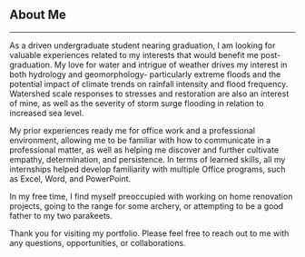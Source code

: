 ## About Me
------

As a driven undergraduate student nearing graduation, I am looking for valuable experiences related to my interests that would benefit me post-graduation. My love for water and intrigue of weather drives my interest in both hydrology and geomorphology- particularly extreme floods and the potential impact of climate trends on rainfall intensity and flood frequency. Watershed scale responses to stresses and restoration are also an interest of mine, as well as the severity of storm surge flooding in relation to increased sea level.

My prior experiences ready me for office work and a professional environment, allowing me to be familiar with how to communicate in a professional matter, as well as helping me discover and further cultivate empathy, determination, and persistence. In terms of learned skills, all my internships helped develop familiarity with multiple Office programs, such as Excel, Word, and PowerPoint.

In my free time, I find myself preoccupied with working on home renovation projects, going to the range for some archery, or attempting to be a good father to my two parakeets. 

Thank you for visiting my portfolio. Please feel free to reach out to me with any questions, opportunities, or collaborations.




